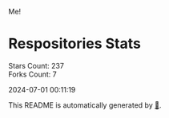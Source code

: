Me!

# Respositories Stats
Stars Count: 237  
Forks Count: 7

2024-07-01 00:11:19  

This README is automatically generated by [🐰](https://github.com/rnitta/rnitta).
